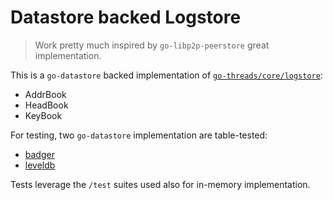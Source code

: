 # Datastore backed Logstore

> Work pretty much inspired by `go-libp2p-peerstore` great implementation.

This is a `go-datastore` backed implementation of [`go-threads/core/logstore`](https://github.com/singyiu/go-threads/blob/master/core/logstore/logstore.go):
* AddrBook
* HeadBook
* KeyBook

For testing, two `go-datastore` implementation are table-tested:
* [badger](github.com/ipfs/go-ds-badger)
* [leveldb](github.com/ipfs/go-ds-leveldb)

Tests leverage the `/test` suites used also for in-memory implementation. 